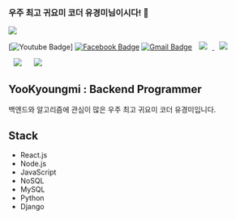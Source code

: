 ### 우주 최고 귀요미 코더 유경미님이시다! 👋

<img src="https://img.shields.io/badge/Android-3DDC84?style=flat-square&logo=Android&logoColor=white"/>

[![Youtube Badge](https://img.shields.io/badge/Youtube-ff0000?style=flat-square&logo=youtube&link=https://www.youtube.com)]
[![Facebook Badge](https://img.shields.io/badge/facebook-1877f2?style=flat-square&logo=facebook&logoColor=white&link=https://www.facebook.com)](https://www.facebook.com)
[![Gmail Badge](https://img.shields.io/badge/Gmail-d14836?style=flat-square&logo=Gmail&logoColor=white&link=mailto:yookyungmi02@gmail.com)](mailto:yookyungmi02@gmail.com)
<a href="https://instagram.com">
    <img 
        src="http://img.shields.io/badge/-Instagram-black?style=flat&logo=Instagram&link=https://github.com/YooKyungmi"
        style="height : auto; margin-left : 10px; margin-right : 10px;"/>
</a>
<a href="https://naver.com">
    <img 
        src="http://img.shields.io/badge/-Tech%20Blog-655ced?style=flat&logo=github&link=https://naver.com"
        style="height : auto; margin-left : 10px; margin-right : 10px;"/>
</a>
<div>
    <img 
        src="https://hits.seeyoufarm.com/api/count/incr/badge.svg?url=https://github.com/YooKyungmi"
        style="height : auto; margin-left : 10px; margin-right : 10px;"/>
    <img 
        src="https://img.shields.io/github/followers/YooKyungmi?label=YooKyungmi%20Followers&style=social"
        style="height : auto; margin-left : 10px; margin-right : 10px;"/>
</div>

## YooKyoungmi : Backend Programmer

백엔드와 알고리즘에 관심이 많은 우주 최고 귀요미 코더 유경미입니다. 

## Stack

- React.js
- Node.js
- JavaScript
- NoSQL
- MySQL
- Python
- Django

<!--
**YooKyungmi/yookyungmi** is a ✨ _special_ ✨ repository because its `README.md` (this file) appears on your GitHub profile.

Here are some ideas to get you started:

- 🔭 I’m currently working on ...
- 🌱 I’m currently learning ...
- 👯 I’m looking to collaborate on ...
- 🤔 I’m looking for help with ...
- 💬 Ask me about ...
- 📫 How to reach me: ...
- 😄 Pronouns: ...
- ⚡ Fun fact: ...
-->
